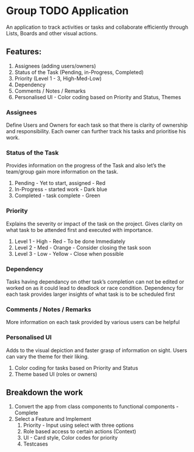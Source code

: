 # Group TODO Application

An application to track activities or tasks and collaborate efficiently through Lists, Boards and other visual actions. 

## Features:

1. Assignees (adding users/owners) 
2. Status of the Task (Pending, in-Progress, Completed) 
3. Priority (Level 1 - 3, High-Med-Low)
4. Dependency 
5. Comments / Notes / Remarks 
6. Personalised UI -  Color coding based on Priority and Status, Themes 

### Assignees

Define Users and Owners for each task so that there is clarity of ownership and responsibility. Each owner can further track his tasks and prioritise his work. 

### Status of the Task

Provides information on the progress of the Task and also let’s the team/group gain more information on the task. 

1. Pending  - Yet to start, assigned - Red
2. In-Progress - started work - Dark blue
3. Completed - task complete - Green

### Priority

Explains the severity or impact of the task on the project. Gives clarity on what task to be attended first and executed with importance. 

1. Level 1 - High - Red - To be done Immediately 
2. Level 2 - Med - Orange - Consider closing the task soon
3. Level 3 - Low - Yellow  - Close when possible 

### Dependency

Tasks having dependancy on other task’s completion can not be edited or worked on as it could lead to deadlock or race condition. Dependency for each task provides larger insights of what task is to be scheduled first 

### Comments / Notes / Remarks

More information on each task provided by various users can be helpful 

### Personalised UI

Adds to the visual depiction and faster grasp of information on sight. Users can vary the theme for their liking. 

1. Color coding for tasks based on Priority and Status 
2. Theme based UI (roles or owners) 

## Breakdown the work

1. Convert the app from class components to functional components - Complete 
2. Select a Feature and Implement  
    1. Priority - Input using select with three options 
    2. Role based access to certain actions (Context) 
    3. UI - Card style, Color codes for priority
    4. Testcases
